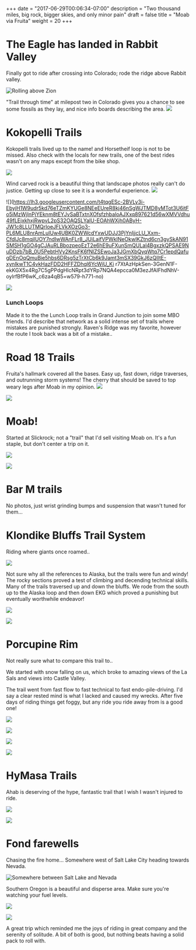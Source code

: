 +++
date = "2017-06-29T00:06:34-07:00"
description = "Two thousand miles, big rock, bigger skies, and only minor pain"
draft = false
title = "Moab via Fruita"
weight = 20
+++

# The Eagle has landed in Rabbit Valley

Finally got to ride after crossing into Colorado; rode the ridge above Rabbit valley. 



![Rolling above Zion](https://lh3.googleusercontent.com/vdhUbBwsPLdRvt82X_XLmlbbozJTWYUkd5u0BDvybrvawP3F05vDireTkeTenRk7CvEQMAixXbv1QQ5SlVJs595ItNYUuQpBZKDcmO9-_hu0s3aiK167dkqCN8C-duXwvmkQhP_NLGModP1E340I9AXNT97FwyHgoBuqnVMyQhXPrB7OoL0H9bnzbudXiFvfuWSLuZBdB2NnA3BZ8T3J2AnLddwq4Rv6SQaLS15qiLJJt9dGa2zsel85LJ16Ih56fnfjtPXMK3VZIckL3bVB2wQgneyI3yEcC_wKEo3-88r3yXz_DAjP1jar1A1nurSx02drhTTFKVx4WtpL6GhXIyM6gxewaqz8Hxwwraf4o1rVogKpBTSX1XsnsQsrPrJ7ooIpKPV1Xf78nG6ukcoTJf-7YcqRGgxEbyz60-et8MVpLMX9n6cWLuKzKoRfs4Pxv2lz4PjjB9ReMDlzUK1eURQKPm3hiFm2mJb44xsQytiPmZKv80PpBvNk1eq2QD_6_zsRcGSOkgIcP3dkK4oJvXIfVMPpQb5nLT5p_i68wmmsnDLa-_WSlY9MrdHshNCL7htOdigxahEO-G3mNHUNCogcHleDKU_IVoKSFfR4D6n0C3LX7ORK=w1028-h771-no)

"Trail through time" at milepost two in Colorado gives you a chance to see some fossils as they lay, and nice info boards describing the area.
![](https://lh3.googleusercontent.com/Evh6LUQc8SxDHVDSUC2J6We6aykloNmfwWUEpn2WVUdIgkpUefDRdk0oIRwah9MnRtgnQbGS03bWeFgmyWcQHuHA8uYwizREV3Gt_NP2TIAwp7x23e08sVitZRFCwszlFKDy4HgpJ_q7N_I9Di2Vj4iMB6Jzwv97FYafdbF0oHNEW7lIqh2gUyD8EZXy_YlugkJ7Wqxj2v822fwYn_Tt_EYKtsuq9IYgZ-CltuGIRFPMjXvjS-xIyOBiI97XcW7WDPznX5NyUFl2uzinCul7aWNbrA6A2LMv1Onv_z74bBftbLSY-6oOWPMP6CYq8KZYnmNED28DPk9x5s2X6vb-iVRmNUIlIY_VjYU25Q1VaI7_XczXpEqFCjXu3UTNN4LI5Bw24YeDTJPpwqFLjP_CBaeufidysoGKYwdD-M29ZvwpPbUHQ7PoGg7Ua-SNVaaEYe_I2qT7pYws5MFIvvf3UQOGEfDjzkr7WlIywvOWPmvTw9MNdx47HA2i_BVYQu1AbVfXPu-tPQ1ban7dEMg1cSTKrPRzE5OEa9Cc7GYzZNgps9xt-ZHThjGOOSaEaFPXDnB-gkl2Eap5V1sHQCs08z4WSxsCkVU8Vvrz6c6ZbD80TEee=w1028-h771-no)


# Kokopelli Trails

Kokopelli trails lived up to the name! and Horsetheif loop is not to be missed. Also check with the locals for new trails, one of the best rides wasn't on any maps except from the bike shop.

![](https://lh3.googleusercontent.com/P9DIc0icTlVJZVjnAat3S2wI6X9S0SoHXRDmVBazJOKBNtBpGzwuRZv84HF2lJOhLRJQHiLmD241jVn4BnEmL_rZSvubo3M09K4mgUmEH-WgIG-Yh0d6K2TUmZKQbUROUJkpYOMOfuciOpGb5Y-rv95A2FVdQpetMvqon-BKynzSQ7J0ofbesD9bN6J_3XYbLTH07Whv-GLVbC9UW-c8CrI50AgaJoVZTBsg4xquWTQ7fWcOa9aEExfzrmVQyJQJueHNmnDU87c6Z3Eo4xop7FNpT47Vbv27wx5y9a14Efbb7Tl04a3mCknLd7ZBvCa2xURH9xGmmCLTp4gTm3y87ZezKQ0ICZwYNTIu6rXhHyjcY65v6X5k_1e9sdaZj__jghqXuo_GDyoATQ0mc6tvwfJDlFCUKokcXmTXfvece-N2mPPaoIruT6VdH-Y1VplakZwxR-X5ttRrZrnhdlVLAt78iito_ZCx_8CZQ4kkbcDQ1qa4CkIW7-YVLvpnuZCTn_WV6v1v28Kmnp-MKtV9077GmFoucjcf_Cb2JtEXzMgJb0j1Pzm1TW5wd3MV-_gsAnuA8GLyLizgFxLBQL5z4c5LaoCKwlYTJr0YWj_UI_pI5GTQ=w1028-h771-no)

Wind carved rock is a beautiful thing that landscape photos really can't do justice. Getting up close to see it is a wonderful experience. 
![](https://lh3.googleusercontent.com/v5bH4zDkBpDc7xOxqMbAx4_412y3I4F0Jem-EsoByWf0PZla0CKdJsOwYgMhMdi9qx2e3czywaZfPc9F74941sbfxMsVgVTj6SYouwb8ppE2Sa4A7mL3qbBZlhrFTwbcDeorkCOkC21zDfuvTnItVQHwYLtUzasvuBxAuUC_z8ijj4kJIDXz2PujEeq0s1XV6vYd2-emJT4TcLDL5A5FMoTiGP6Y-Z-rFPVfdrSqXBo5av9MkcELTxcZID7WCRqYbI2_fTDpgbdoZqrjA9tnYf-3BZIQmKnlwecoRnviccScN-w7kfQJR_5Slh1rG1ScxIGBoc-SbuTEYsM8kqDZH7mzqiYRZYLwlQu6PKoI9s4KbgS75bCsy7Imi_-2zDvinGgryx8vzBhvlRIrpoYZO7rekPJUzPII_Td92tY4CBKFATsBwFjjMbwRYqEMT9APJdYagWFYe-WnIzJVPzXn8zrWmQkcyTZbf2S63x7ZGiz9JhOrcC3sxU3f1lMsBYMId6Zkm34rZ2wtojaoQDT2VJMIPIT7_EWCHWpr0UAG2GMNak3aXh1vo06kB4lLNzton7kXJfeMz4i-dftOUpeyTqOwhHSnX6j4orIUiobI6Dqwsava=w579-h771-no)


![](https://lh3.googleusercontent.com/t4tqgESc-2BVLy3i-EbyjH1W9udr5kd76eTZmKYUGe8NEeEUreR8kj46nSgWJTMD8yMTot3U6itFo5iMzWjInPjYEknm8tEYJvSaBTxtnXOfsfzhbaloAJXxq897621d56wXMVVdhu49fLEjxkhxjRwpvL2pS32OAQSLYalU-EOAhWXjh0AByH-JW1c8LLUTMQrIoeJFLVkXOzGo3-PL6MLU8nrAmLuIUw4UBK0ZWWcdYxwUDJJ3PjYnIjjcLU_Xxm-CfdlJc8mqjlUOY7ndIwWAnFLr8_JUiLaifVPWkINeOkwlKZtnd6cn3gySkAN91SMSH1gGO4gCJAuRLBbozpeoEzT2e6hE9uFXunSmQULal4BgxzkQPSAE9NuDDzb7bB_0U5PebtHVy2KnsFK6fNlZSEwoJa3JGmXbQyqWtq7Cr1epdQafugDEnOqQmuBie5hbs6DRsg5zTrXtCb6k9Jamt3mSX39GkJ6zQIltE-xynIkwT1C4vkHazFDD2HFFZDhql6YcWiU_Ki
r7XtAzHpkSen-3GenN1F-ekKGX5x4Rg7C5gPPdgHIcNRpt3dYRp7NQA4epcca0M3ezJfAIFhdNhV-oylrfBfP6wK_c6za4qB5=w579-h771-no)

![](https://lh3.googleusercontent.com/mCAeJgfXKld97rvM3L3mVJO_R1V47TxPOK14yKb4gglTPxyhXHm9ars0I-5zIjxIQYBi0b28I2xuPvKq3U8SLH3NmULYqKP1CUyIaE-F1Tyg7IGuWfMaMppdMchh5a3pfIFKAlxqIurV1xlURbF380MwDToWbl3QN61xlHDzGOQ-ilROlr81px0hP7Pb20f7ZOQnK7GOqskCZdrZsOftOYyDgj92pAGzRgutMRU-UAgId65cDPMnNf8F33JhXfHlobq0tXNA03UJ--Ok7I1s4dB-0Go58w9mJHS9OlCK8Eh_OhsCzyLiDTcUESLM0YMXULtpsMVcnZ5bplHBS9m8wUyLHILLJOAg9gZDk8jFZ5PRYW2dTt0eQxAtm1yI1nPskMlaCS0xtR4KP9DW9SR4GSUAmZGfmgM2akbCXj1WupzLtTNUqL09qsIaC3OsH9DJn5u9wky-0etOUHexvK5AI9ynq1QN5TMsfT1etg7KErH8nk3-RuolZna9dYkijM2XXhPzxjex3WQQ0BwjyeV8LA0bnttj6mRn2LZCn16-PQcwytyZbWADBH8eIa_KnH5vkGJr6LgMtjFdrMmciEr22rD1sWE4jKslIW1WHfLN_kx0Afx4LaNK=w1028-h771-no)

### Lunch Loops

Made it to the the Lunch Loop trails in Grand Junction to join some MBO friends. I'd describe that network as a solid intense set of trails where mistakes are punished strongly. Raven's Ridge was my favorite, however the route I took back was a bit of a mistake..

# Road 18 Trails

Fruita's hallmark covered all the bases. Easy up, fast down, ridge traverses, and outrunning storm systems! The cherry that should be saved to top weary legs after Moab in my opinion. 
![](https://lh3.googleusercontent.com/9K-Tp3uloWjv5KDLJwZRQCCm9URMeTtl_1VYWCJfCxdVGyB15NjVnby3mBPNYWs_KnmhpZ35Q7RhQ3HqKzABlVPDPSJ18nkc-SJHpjoCLXeVIVQu6E5yaaUL8Q-l_NIKMwwFm7HOLwsoejdljVYCaYAj3wAnkJKF8UW2TapY7sqwE2ef6UvoEB-TwQGhJegkrivhtFUxVPup7LulLFkPsfRp2qasT1uMSvyVDIsihcjED916jw7m-J_OkPgwe8RvqBPxReuFXEWpAt93zzid-Lc1PK9T6-R34MGXkcE2OG-a2-WU7MTP25Bgv53lUptzbn3Vlo2KYkCNyB61sa77QyAoxX5LKffGfauhM5MIqTOpF_eJ62N2gXOFF_mOa1-N2FqEHgeyOPOmz2Dqqx2kIl6U9RtFImNCwNkeijYgvntO_paes46pY4f4vfHH9uEtmIJQuZqI2cTd1MD2JMmx1Np3d7dLP3OeGWSGXIpn8WM4W7gm9cMX-uLqL9AgQhxjXn6tuPZ5cB7TKKCftE3SrgHii22vVGAoNagd46r44HPb4KJ7XKU5MuS4f4INPARjLjEfwPGV6WweBouizxnuklqZx4ouE9P2HEL07QH67MHWwjCE=w1028-h771-no)

![](https://lh3.googleusercontent.com/lMFBf-0lhIUX_gwowPj7iTR0io-XyFMn3sJOjs2Akw_vCCg-WxFEFhUSfih_9Ijq6GeRJLetRh5RtQEq9xBwloJsWuZ_ff20Nm3ZkKGn9DIxbydoSTKc3HtZSCzmjoUi468IIn_aYLaOYdQXoc1SRzl3mT6x31GgN989fBZCW-lo-5uJOVC1TFNxKZ24xJYZEr39wULVUUPZSUU4rCXLFQcPbWI3zMynkS5gysqfdMk4gXhXFeOKQUbh6woXf19nxa1oTn1FotwapQH-80F-2nkKY0t4AMfVLFPOEEadmKJXwwQOo-1ysOEURIZlop79pfwkXoRwKDrJlnX6eWzwCZdcIEBdmCuEXgs6x0dqADGpvOaW_d5-vSlQLkrXKAM4McPTaP-ubzn2NaYmkxYQbBT2uiNtY60EKMoCyoNFlhrtWpAj2MwXNsqx9yAtugDf_6GYhfLARK8RK2idZXV_ZMf0G0udtB_dGPDEvDGmozE4ftCz4SypsewN0ht74UfIHV7Tf82HWc_1wE73l89bvgZe3Afj2t1enS6GX7wu7Jmge-pfho5DY6vG4Is2RWRfxtse5TJ6TdvNqZiD5cBsEf_WuB2mErwK55M9-b6JggbAzzPEJH1J=w963-h722-no)

# Moab! 

Started at Slickrock; not a "trail" that I'd sell visiting Moab on. It's a fun staple, but don't center a trip on it.

![](/PANO_20170426_105939.jpg)

![](https://lh3.googleusercontent.com/HZ2FnrGgXyoLyCLAFSs65SpAm2FCYu2BhDqMOoocHZ0bp9F9CPn6618w30-Y6OyFVh9qMFjEWODnuhWWuVhHixbVkn6es7kCA-Yo78M4okfhs1P8VuscKMYwyfuuzvmfb2l6XVl97mIq5Ry_2VqDhpabtM81AX-hGNm0oCQlXMwb6JrZuZ_ddFFOklb8-qJYiE-3HDEdNxhm1j-w9cgPYsd8agS-vUIkfAf1v7IHn4jGUIMd1sfDElwN3l7l4SS7NcnSiFT9VaVio6rV4w9PUrSNiUoM1fQSd_V2iHa6F6V9PBXR98poQAm8yK6FIYBlzMus8hvRl9Ovrfq_dNxcrvncgBU_wfI0e3Y5r9XedMmS634MddCando4UWK_ybmZndxOF--dAnbupv8zKOvmEo4Uq6YvhkjlagRDYqL3cnHME6aEkIgUkojhnIOiBAmYULIHKnaF1ZItYWhOFeJ9aHzuYTfGN0ixZBfPvY2maRqqToyRkI12DGw-QqkMtkfHHW5xOVh5IIrwIOz4NWLV9mQoppLt6RHiISLKvCTLTKD7vRxGTsMDwPOLMauY39jfBUukHeDvTcEBjIfU113yCxPANypzWX3_eitwRss-9vDNOvKX=w963-h722-no)

# Bar M trails

No photos, just wrist grinding bumps and suspension that wasn't tuned for them... 

# Klondike Bluffs Trail System

Riding where giants once roamed..

![](https://lh3.googleusercontent.com/e85QGUSttkGBSS4qELTF_9RVz5M4VA5VN6tev6CvBLxQmsAxWpjAp-HUR7YVfUD_rS-Q30hPhME3I_ahoTYDrLKc4O1EyXRkdEG1ymnAtP9SNyaazchOXKkV3G_PysMgBDUd30IU19du_93_dL-Z1ZaIEE5W_BAa9BejO4Hae4ibsYITL1_2FKb2oHT7rFh0sQ_WvLRwSSsj8Z3_DCAdprPBXt91v2eDvRY8ilhcpDx7jY3H0y-ZU2e3yE1Hv1n87gKT_6r7q8hSDnEK6FDmWhU6lvPj7wKAqDT_C6vNJ-sI6VwJK9zBUEmbnNYNhyCLu5PTc1xxhrX6JgcRq3wMKugcHKKCIOEXtYmYx8dOXyCziwKNj6S_A4zukil6k7tR53T6FfDAkl5VKoOjy6ViMM2tFpIStJqu4-mspLgVO3nAVCT5JNY2FwG7tZi8MliyzrQF9SI9_E7YzVq8mYsOis3O3p5PvpnrV3v1E58jCq9WXp-4dijMAtB_dYXGhY1LVKtwrz3DzgxU-fPrKNxwyG07XUtb11g-VW78zICNpVCPpsqNgIDIgQw2TgMMl2kSpLjMWCA6QrUqbfnUPfnxctiBebv6LDOE5ydNWwtjp5Gko-S5=w963-h722-no)

Not sure why all the references to Alaska, but the trails were fun and windy! The rocky sections proved a test of climbing and decending technical skills. Many of the trails traversed up and down the bluffs. We rode from the south up to the Alaska loop and then down EKG which proved a punishing but eventually worthwhile endeavor!

![](https://lh3.googleusercontent.com/cqdRwfQ2AgBVtwGYXmW6iSGvyONlN93d6O2Z1AkLqV3eNNOd-67GJ3cppQOLjzwueM8srdO_S_2j7Pv_WZmZHD0hL99ZxxjFKoeE5OHVOP6UgtEyeapVshqwy7dAXl0feQOItaRe6yIvqQOV3hN96yxI87bjYPFyZYMcskk2k2Y5x3J-2sV1aUhXEq7bjbXjyHV25ZrueZ8b5Z-Rc6y5hsKtojLWs9MdgQ0jgBhA2iNF70AHVOJdVn7NJ1s8rKJj8-N86eaGM6-hQzkOQ0eLLBuZ2aHmGrm3vxZVL0peg8KWZVogLcuMOylyP1l_cj2KvYGBP8Bk2iZOy-Kis2QFXC7Xcv29kLBV6tjQnziDifM-f8yTjKb-iB__eTdjOcr1n7vuQzINIdpzP9Aq1KNwjPbfGolgiqdHQTs0toSZkYWyiZjUqLZ1a2IiKOXdxSvW5eXaunBhh3Q8Wv9eEsEW6NXKOoVOYiA-ITQ7dlk8aeBLr6T69oXMJ_jC6bBOGsmNeafENmfZ70SWxM1n_G2VOlX66-bC83oA0W7n2ZrVEsiZ8D_Y_Ze6p59cwEuhOzl6KaP5saH-c1Ulayut6FyTF0xkJN1LVMkDqW2Z8c-tHsEyLtQRl99w=w1236-h687-no)

![](/PANO_20170427_122701.jpg)

# Porcupine Rim

Not really sure what to compare this trail to.. 

We started with snow falling on us, which broke to amazing views of the La Sals and views into Castle Valley. 

The trail went from fast flow to fast technical to fast endo-pile-driving. I'd say a clear rested mind is what I lacked and caused my wrecks. After five days of riding things get foggy, but any ride you ride away from is a good one!

![](https://lh3.googleusercontent.com/3ZIJ7B0Yk15B9GbfJUg9YjHmuV4oftOWsfi1E74WkrV8XZxk3n5o-2nb8iDQxRS7zPt_dobJx6ia48wyl1P4MDl9KfihLwxkK01JqU9q97qNPQ1Qnn-kSNSclwzz94BknllEnc3wZhVwCMUyWaa6g1havKnwNgA1F74BQsUxvbSnqachLfj5o2CLAmdq32K39xKEuvE2F9gk7o75n4xsUsW22VdK5faMkygexBbOcjulwpJ2ipOvoSR7YYiRSUOuBeryE-m6sV4nLmsf1uUqQ1RMuD-h4bjiutWi0dUzzVQa3H0Y0TSOUSJbrluKagIice6pkdnA4kpATXVAUpP70mHVTamvVEYUnkB-SSmLunUWCh1vzD4jxCKefFJEe-w-EkoD0Q_Nfx2QUEQV3NGgeIaXZNBTONuCtcy3SIUkIYH_ED00s9qEGTrnycUvOSIktXBTIbS80oQgIQGxh7QVuKimoi-ibr0nsyow-IipgLGpRS0geOxQ59IB3vAP2Ix6WSvAGN1j6igXxjMS10BFdyUWlUi2YkZiitRdUU24MMyC9PDThbmB3QsrOcJU2FywZIK0u6utBZ1JMMiZtCYLpyU5W9ReJ-I5tzsgh0Dsvr2LewGB=w542-h722-no)

![](https://lh3.googleusercontent.com/jwQI6Ib889THmHGVKDb1W5FwGouQXnNitSBbQI_th2qxqEkCWHlAG1uR_2evEL9qiXh-L6H1D0f1H_59QNIpSNNx6eeuYzxbHuoW5osL5dW9_5eEv_q27CocrZLdjzSqS6WuUbUX8j-dA7BrhrjbhsunCm-enpM1nlp9Dj2LU6sL663E0bGCl0-1GA7Tp_DUqO1yeVogj9iYpmeXRTGC1DuOg_eKZVTZKylnFvyS7D2viYY0dv7vCX5Tun7mHZHuTB_LtnmahhyOrlwtPoAcmkhUqzGAXWNp_F35zrR-CPyH2NSZOmP65823d8gqVap3HpocKOkLvBIpB4PY0WgggHJHAbYhJQnuIllu3QjQGtKziOYUJmWAvOtyvSxiJCJT3A5NLX8VpZDlIciMGdDfPJUAloljl5kWRUOS1oFdgg7a7JQpU0316gtnVy_6_ecC-sZJLhJVh6ofknDx2p2_8DjfDG2-oB0GrhpI_xLb2egg0PLN0ISgPQJgKOX33dSPldywXpWpqFYSPK_ATgWLR3oyyZ9W2K9tlMwscfkF6M6SpayZcoU3tirxdNIjgSl7yThF78hNIRe-1aN_OFgckgCjOhcb61z91Pqw9pBLz77gTc95o1a7=w1028-h771-no)

![](https://lh3.googleusercontent.com/16rBio-gbwl0HGOaOawvrV7_pEluQvSQVHFfu55DR9trkQukymQMyF5NATulFHvDhaaVXHZZEKIdNdIKL9b08h1PjjhIeqKY8UWiHqHensSRe5P6gb_F05kl-Zfcs_aJFB_rXYkTidD4Dy6Tuw7gnobeTlOPoFfrKeZvjY27GKzCDUudYhvGL64zIKQkmMHkUeF2zQAa4cD0prTNog4LoW6ShsO_1bkHJI4m5g4NnFVaRJkS5NbcuOGC6wKFAX03e3meQvUXI2FBv6vSZplSi_cZoKQIwdqDpBO5sXVANQHbMXrOdT0njfHsGyCJgDrqyuuhskzGmGFJaOqbtjXmg4xaZLIbeJIBU5faXk_bMIPbM3go7nJNjVby1icDP6Ia7WV22bHkmUkkrhkn-g9iVZY9PeWzWpV0-wIr55rM9B2CohZ6-j2OXDCMVcz37HkXKNO-wK_dfO9zyd_JRwHhVhx-u4uPY2giWaWyyChECB2dlGAc34ji_p43MuecdFkBJsBSgJvy8yFRiVRU3NV2_EH7H1Y82MIgsA2ol4QlW9PMBWDgIjsFvzNh1I4u1vR2WSufe8J3RLiPHTabCSkAW5RI7hGfiyu2x5Ts7aeOAe0NI11x=w1028-h771-no)

![](/PANO_20170428_154309.jpg)

# HyMasa Trails

Ahab is deserving of the hype, fantastic trail that I wish I wasn't injured to ride.

![](https://lh3.googleusercontent.com/o_RV64GAfb275j1eWPLQ2zbadkY0gPG5n-6Ts_fFVreAope1q0I-ac2wU5VKsoVWvbUN4pAT1BL7NufXOiQpTbRH8Uj02vb_F8apblcZjxDLLJOjPBBtSR4UXZzxhOlKH0fN0gIV2n2VHnod_hpXZom276rC-H0NRzAFaCBQYbKwaaotZGSAJ4xwpy9HgaSFqxc22Gdd3mmKlAkLRgoyn7QnPmCkBVnttvfno-u7R49huErAQVs-79R1uf6mc4tnGoU_6dJdNd3qY60gM6oPi_tQ4NY_u2XPF5Pqa-jjNoaLW_T_qPKAYAwFbUJ0kSSopsuT3e4txW8XWEylL6boY3INdFJzBZaUubmJjLzFHYR_iP1cAq5aj-PCsB4GgTxKOqwi39KP5HsBdPPkIiAzjz_UtjDC3HmBA9H0RV7kcDhcfcWPPnWpt6n3ZZlv8kYR-iFPDhl6469B_r_ooUdp2LE8JHc5IdWhmYBWvUl-gWbqT12HuoivJZkaJWjhI3SuBWqtdz_3m6sBW3u94VP9RMdlDgabXLodK0Nz7aaGnY2tcS38LdRibO2siYX33xHNqGFJ90o9eMWep_8qhvq1AnKW4jp3q2JovmBCVvSrw3HbQ815R_sU=w1600-h521-no)


![](https://lh3.googleusercontent.com/0__MAK4q_1OSRLMObytk2FYFiKCjx-goRKBN9sNkheY2pAyPJHWyGwrBWtx9YniGyQ3VTMNPbGbuACndz2-EOao_7VrnDtubSA79Em8XKAOkDhArUZkrXyK3QbLISTMl1zOUIdF1b3B-cjtsDKpuGTYfKwUx9Tk_bHwAmSYvX-ILKXjZ1q4fccpt_Z_7ZMncW6yiFdadY06an6wciof93-X8mP6UYVlOjE4EFNvZlK1cTLwvS6VVfEmE4Ku_NlfDLUPAL4Sif2IUCWo3bG02wrgB9aX3tnwuxApMKW1Z4zboa5mdBczR_s3RVgS3sDJkQKIVUf43i8KKLunhMP0GIB6SHlHCo-r2ZM5q6fbLPt9fuGEypOIMLi2rh3no8ljsC05qry4UWeI4IxupYA5HOrPmGU9lRPd27-qq6iYDEdmOIQvPVjwE2QnlP9l0GIs0MLEkp6_y5rOpznqIoqPDjOfs9AMDUGJbKTcdbhBj8vMb1FuLdJM-r03TLjOL7jX2aD9p2LKb9jLbLRumfkjpUuiaMe3sw-a6d868Pc38jCdvznNOquYFF7-SuvpU4XQ1bNXnDEVOF8VCbPl2o2wl9HmJypzZxDee8g38cwPfy8bFqIIASc9C=w542-h722-no)

# Fond farewells

Chasing the fire home... Somewhere west of Salt Lake City heading towards Nevada.

![Somewhere between Salt Lake and Nevada](https://lh3.googleusercontent.com/6NMpBHY6hAnTG2-njAfjt1AXosdHmzVLj_xjlyGE5Z6L_htbVuJz310ZxDf-cbjSR4_gnJSJjAKo55_jA5p0kf5GK8HHjRsCdzKtOgttFTtrQDp87TXoMuvsIOG6ObsgbqzE6NosRmk4psG1jLfv07aOOj6lEkUvjfuiaNU1uqjiBW9ZE7lmCZKrUU8IuG8sO7GgWGKfz9IggIe58bP0LhRSLpshtHsvrcQCbtIRaFVCStZpkbaHBr9iu8pVVo-kC3ghg15MIepJkX_kLnV2fvQBF7GS-8Wjq0n8FDuVXOV7iU7Poy3EwQOoGkY-FVKtQQtyY7CZCHPDGLWVD3fsewc6pf5sAqjER1WpBb2gY9Lsvo4MKVjOIBcyqgo6EZfsCyTaCi9xH8CeFQzovcACDh9aa6W4eJx6WWS_HyAA_PzlqBauME_DGDeqF3ivBdn5HCuX2hbvgK8o2AlpsxzT3jtK5zVXqiGDD1nd_wlrft6jUV4c--WFrbr9vGj3gHiMjp9KZqokHNjdb47wAKjKvcT456Eb_a1xJRXUitOIvv6R88Jr4HjHVljwmMg7blg6efHNm37jI-tnObhVi5R686Oxn06ZNmO8o2VxivrZIRXHIT5FGEzr=w1015-h761-no)

Southern Oregon is a beautiful and disperse area. Make sure you're watching your fuel levels.

![](https://lh3.googleusercontent.com/gHC5bUHYTij_4lIZCqkZ_9CJGLLj1p5yD9CZxF0uvaT2C-4iDbgR5eIR0BIPkUC8rflAmRoB1YhwRQKYY-0aJdNgKs_9fnKa7gsVBJB5Kslq80kOd63D_4_Jrn_OimSrG2g6OYW18iv7ugyNBYNyNtaJfWF_3UbAadt09QUePyUBdrcc_-XC7iCcevbNLAOqfd9Br_LuIYBr_JrPUKG1En-rhDNLTAjtlKmpezuPpy3af6mVRwLdKLAB5zSwt8arkVqaTFAc8DMHd-9nxJOiBpasNXH-p5k-_vtd5_Gb1oNgcFjsEnxuKpenAGw7_kdWnptQPdrmNw99rAa99mpF6y0rAFzb-1FygzfPCOlgVWRIube-nPsWOLqgbb-UbYKGBpmpxH54Y4yBEg1W5OCV3MRFPZLNITN9ZMIFZ1ax8C9qh-gqNbiTyfSRYr-GsArOOPIEJg1nF0aXmwklsVEePLAS1OY47ALtPfJTwCGi7XN6xT_0JXkqjJnCGR-qp9jWY92HTeiPimHwvT8WEjOYG_Re89LzX2hDFAHVIsseBfVDz4QzkjJcQrwm6T9QGNkjZzh0DjWDhbLLh9waVidvlES1BPdMLIsivah5xiM6W2iNASpKsLFv=w1015-h761-no)

![](/PANO_20170430_104011.jpg)

A great trip which reminded me the joys of riding in great company and the serenity of solitude. A bit of both is good, but nothing beats having a solid pack to roll with.
